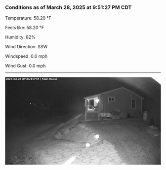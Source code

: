 ### Conditions as of March 28, 2025 at 9:51:27 PM CDT 

Temperature: 58.20 &deg;F

Feels like: 58.20 &deg;F

Humidity: 82%

Wind Direction: SSW

Windspeed: 0.0 mph

Wind Gust: 0.0 mph

---

<img src="./images/latest.jpeg"/>

